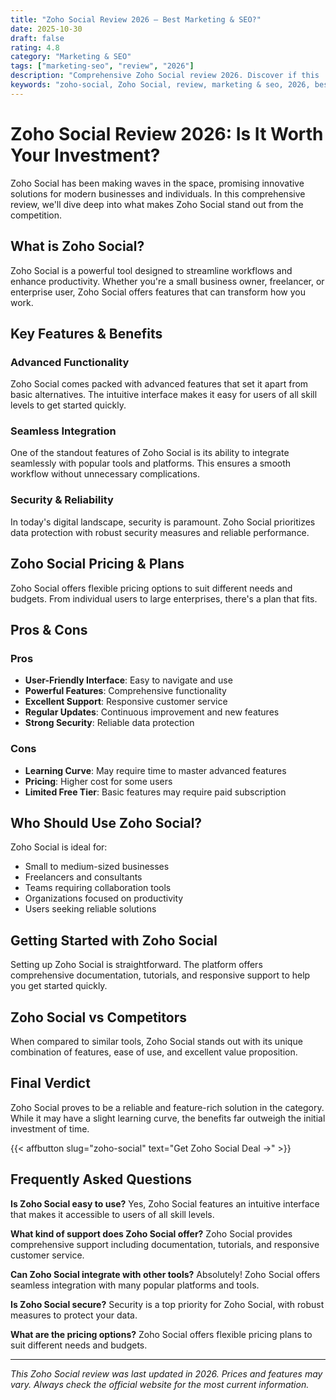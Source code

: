 ```yaml
---
title: "Zoho Social Review 2026 – Best Marketing & SEO?"
date: 2025-10-30
draft: false
rating: 4.8
category: "Marketing & SEO"
tags: ["marketing-seo", "review", "2026"]
description: "Comprehensive Zoho Social review 2026. Discover if this  tool is the best choice for your needs."
keywords: "zoho-social, Zoho Social, review, marketing & seo, 2026, best marketing & seo"
---
```


# Zoho Social Review 2026: Is It Worth Your Investment?

Zoho Social has been making waves in the  space, promising innovative solutions for modern businesses and individuals. In this comprehensive review, we'll dive deep into what makes Zoho Social stand out from the competition.

## What is Zoho Social?

Zoho Social is a powerful  tool designed to streamline workflows and enhance productivity. Whether you're a small business owner, freelancer, or enterprise user, Zoho Social offers features that can transform how you work.

## Key Features & Benefits

### Advanced Functionality
Zoho Social comes packed with advanced features that set it apart from basic alternatives. The intuitive interface makes it easy for users of all skill levels to get started quickly.

### Seamless Integration
One of the standout features of Zoho Social is its ability to integrate seamlessly with popular tools and platforms. This ensures a smooth workflow without unnecessary complications.

### Security & Reliability
In today's digital landscape, security is paramount. Zoho Social prioritizes data protection with robust security measures and reliable performance.

## Zoho Social Pricing & Plans

Zoho Social offers flexible pricing options to suit different needs and budgets. From individual users to large enterprises, there's a plan that fits.

## Pros & Cons

### Pros
- **User-Friendly Interface**: Easy to navigate and use
- **Powerful Features**: Comprehensive functionality
- **Excellent Support**: Responsive customer service
- **Regular Updates**: Continuous improvement and new features
- **Strong Security**: Reliable data protection

### Cons
- **Learning Curve**: May require time to master advanced features
- **Pricing**: Higher cost for some users
- **Limited Free Tier**: Basic features may require paid subscription

## Who Should Use Zoho Social?

Zoho Social is ideal for:
- Small to medium-sized businesses
- Freelancers and consultants
- Teams requiring collaboration tools
- Organizations focused on productivity
- Users seeking reliable  solutions

## Getting Started with Zoho Social

Setting up Zoho Social is straightforward. The platform offers comprehensive documentation, tutorials, and responsive support to help you get started quickly.

## Zoho Social vs Competitors

When compared to similar tools, Zoho Social stands out with its unique combination of features, ease of use, and excellent value proposition.

## Final Verdict

Zoho Social proves to be a reliable and feature-rich solution in the  category. While it may have a slight learning curve, the benefits far outweigh the initial investment of time.

{{< affbutton slug="zoho-social" text="Get Zoho Social Deal →" >}}

## Frequently Asked Questions

**Is Zoho Social easy to use?**
Yes, Zoho Social features an intuitive interface that makes it accessible to users of all skill levels.

**What kind of support does Zoho Social offer?**
Zoho Social provides comprehensive support including documentation, tutorials, and responsive customer service.

**Can Zoho Social integrate with other tools?**
Absolutely! Zoho Social offers seamless integration with many popular platforms and tools.

**Is Zoho Social secure?**
Security is a top priority for Zoho Social, with robust measures to protect your data.

**What are the pricing options?**
Zoho Social offers flexible pricing plans to suit different needs and budgets.

---

*This Zoho Social review was last updated in 2026. Prices and features may vary. Always check the official website for the most current information.*
